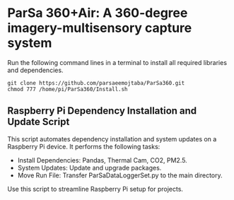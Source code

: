 # ParSa 360+Air: A 360-degree imagery-multisensory capture system
Run the following command lines in a terminal to install all required libraries and dependencies.  
```
git clone https://github.com/parsaeemojtaba/ParSa360.git  
chmod 777 /home/pi/ParSa360/Install.sh  
```
## Raspberry Pi Dependency Installation and Update Script
This script automates dependency installation and system updates on a Raspberry Pi device. It performs the following tasks:
- Install Dependencies: Pandas, Thermal Cam, CO2, PM2.5.
- System Updates: Update and upgrade packages.
- Move Run File: Transfer ParSaDataLoggerSet.py to the main directory.

Use this script to streamline Raspberry Pi setup for projects.
